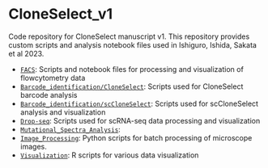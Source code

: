 # CloneSelect_v1 
Code repository for CloneSelect manuscript v1. This repository provides custom scripts and analysis notebook files used in Ishiguro, Ishida, Sakata et al 2023.

- [`FACS`](https://github.com/yachielab/CloneSelect_v1/tree/main/FACS): Scripts and notebook files for processing and visualization of flowcytometry data
- [`Barcode_identification/CloneSelect`](https://github.com/yachielab/CloneSelect_v1/tree/main/Barcode_identification/CloneSelect): Scripts used for CloneSelect barcode analysis
- [`Barcode_identification/scCloneSelect`](https://github.com/yachielab/CloneSelect_v1/tree/main/Barcode_identification/scCloneSelect): Scripts used for scCloneSelect analysis and visualization
- [`Drop-seq`](https://github.com/yachielab/CloneSelect_v1/tree/main/Drop-seq): Scripts used for scRNA-seq data processing and visualization
- [`Mutational_Spectra_Analysis`](https://github.com/yachielab/CloneSelect_v1/tree/main/Mutational_Spectra_Analysis): 
- [`Image_Processing`](https://github.com/yachielab/CloneSelect_v1/tree/main/Image_Processing): Python scripts for batch processing of microscope images.
- [`Visualization`](https://github.com/yachielab/CloneSelect_v1/tree/main/Visualization): R scripts for various data visualization


